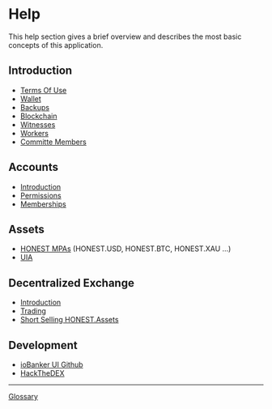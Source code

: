 # Help

This help section gives a brief overview and describes the most basic concepts
of this application.

## Introduction
 * [Terms Of Use](introduction/tos.md)
 * [Wallet](introduction/wallets.md)
 * [Backups](introduction/backups.md)
 * [Blockchain](introduction/blockchain.md)
 * [Witnesses](introduction/witness.md)
 * [Workers](introduction/workers.md)
 * [Committe Members](introduction/committee.md)

## Accounts
 * [Introduction](accounts/general.md)
 * [Permissions](accounts/permissions.md)
 * [Memberships](accounts/membership.md)

## Assets
 * [HONEST MPAs](assets/mpa.md) (HONEST.USD, HONEST.BTC, HONEST.XAU ...)
 * [UIA](assets/uia.md)

## Decentralized Exchange
 * [Introduction](dex/introduction.md)
 * [Trading](dex/trading.md)
 * [Short Selling HONEST.Assets](dex/shorting.md)

## Development
 * [ioBanker UI Github](https://github.com/ioBanker/bitshares-ui)
 * [HackTheDEX](introduction/hackthedex.md)

----------
[Glossary](glossary.md)
